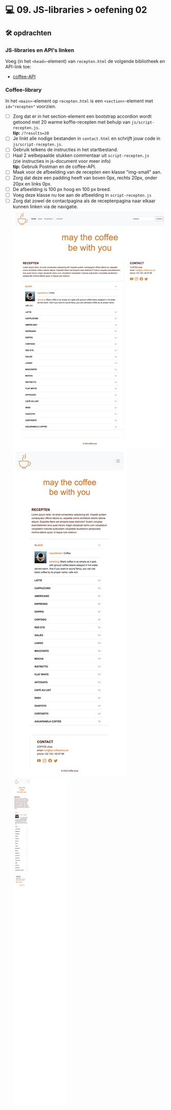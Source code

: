 # 💻 09. JS-libraries > oefening 02

## 🛠️ opdrachten

### JS-libraries en API's linken

Voeg (in het `<head>`-element) van `recepten.html` de volgende bibliotheek en API-link toe:

 - [coffee-API](https://sampleapis.com/api-list/coffee)

### Coffee-library

In het `<main>`-element op `recepten.html` is een `<section>`-element met `id="recepten"` voorzien. 

 - [ ] Zorg dat er in het section-element een bootstrap accordion wordt getoond met 20 warme koffie-recepten met behulp van `js/script-recepten.js`.  
   **tip:**  `/?results=20`
 - [ ] Je linkt alle nodige bestanden in `contact.html` en schrijft jouw code in `js/script-recepten.js`.
 - [ ] Gebruik telkens de instructies in het startbestand.
 - [ ] Haal 2 welbepaalde stukken commentaar uit `script-recepten.js`  
   (zie instructies in js-document voor meer info)  
   **tip:** Gebruik Postman en de coffee-API.
 - [ ] Maak voor de afbeelding van de recepten een klasse "img-small" aan.
 - [ ] Zorg dat deze een padding heeft van boven 0px, rechts 20px, onder 20px en links 0px.
 - [ ] De afbeelding is 100 px hoog en 100 px breed.
 - [ ] Voeg deze klasse nu toe aan de afbeelding in `script-recepten.js`
 - [ ] Zorg dat zowel de contactpagina als de receptenpagina naar elkaar
kunnen linken via de navigatie.
![xl](../.readme_files/labo-09-recepten-1280x800.png)
![md](../.readme_files/labo-09-recepten-767x1024.png)
![xs](../.readme_files/labo-09-recepten-390x844.png)